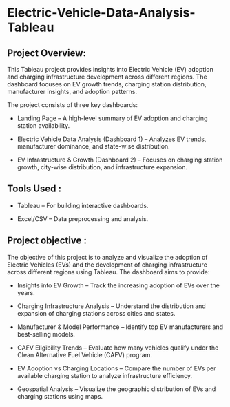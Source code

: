 # Electric-Vehicle-Data-Analysis-Tableau

## Project Overview:

This Tableau project provides insights into Electric Vehicle (EV) adoption and charging infrastructure development across different regions. The dashboard focuses on EV growth trends, charging station distribution, manufacturer insights, and adoption patterns.

The project consists of three key dashboards:

*   Landing Page –  A high-level summary of EV adoption and charging station availability.


*   Electric Vehicle Data Analysis (Dashboard 1) – Analyzes EV trends, manufacturer dominance, and state-wise distribution.

*   EV Infrastructure & Growth (Dashboard 2) – Focuses on charging station growth, city-wise distribution, and infrastructure 
      expansion.


##   Tools Used :
* Tableau – For building interactive dashboards.
  
* Excel/CSV – Data preprocessing and analysis.


##  Project objective :
   The objective of this project is to analyze and visualize the adoption of Electric Vehicles (EVs) and the development of 
      charging infrastructure across different regions using Tableau. The dashboard aims to provide:

* Insights into EV Growth – Track the increasing adoption of EVs over the years.

*  Charging Infrastructure Analysis – Understand the distribution and expansion of charging stations across cities and 
  states.

* Manufacturer & Model Performance – Identify top EV manufacturers and best-selling models.

* CAFV Eligibility Trends – Evaluate how many vehicles qualify under the Clean Alternative Fuel Vehicle (CAFV) program.

* EV Adoption vs Charging Locations – Compare the number of EVs per available charging station to analyze infrastructure 
    efficiency.

* Geospatial Analysis – Visualize the geographic distribution of EVs and charging stations using maps.

